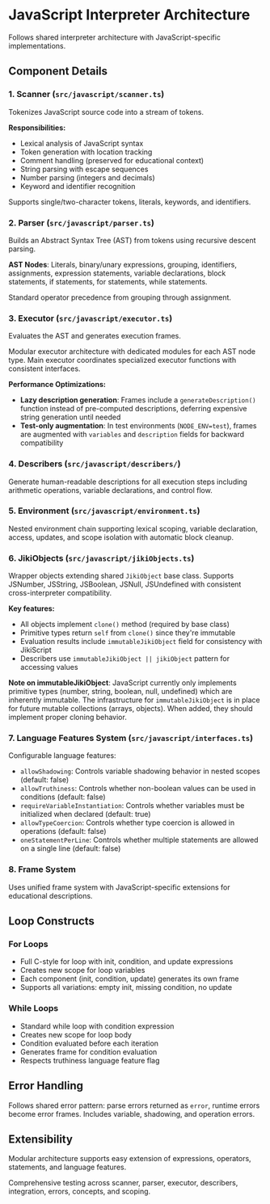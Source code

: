 # JavaScript Interpreter Architecture

Follows shared interpreter architecture with JavaScript-specific implementations.

## Component Details

### 1. Scanner (`src/javascript/scanner.ts`)

Tokenizes JavaScript source code into a stream of tokens.

**Responsibilities:**

- Lexical analysis of JavaScript syntax
- Token generation with location tracking
- Comment handling (preserved for educational context)
- String parsing with escape sequences
- Number parsing (integers and decimals)
- Keyword and identifier recognition

Supports single/two-character tokens, literals, keywords, and identifiers.

### 2. Parser (`src/javascript/parser.ts`)

Builds an Abstract Syntax Tree (AST) from tokens using recursive descent parsing.

**AST Nodes**: Literals, binary/unary expressions, grouping, identifiers, assignments, expression statements, variable declarations, block statements, if statements, for statements, while statements.

Standard operator precedence from grouping through assignment.

### 3. Executor (`src/javascript/executor.ts`)

Evaluates the AST and generates execution frames.

Modular executor architecture with dedicated modules for each AST node type. Main executor coordinates specialized executor functions with consistent interfaces.

**Performance Optimizations:**

- **Lazy description generation**: Frames include a `generateDescription()` function instead of pre-computed descriptions, deferring expensive string generation until needed
- **Test-only augmentation**: In test environments (`NODE_ENV=test`), frames are augmented with `variables` and `description` fields for backward compatibility

### 4. Describers (`src/javascript/describers/`)

Generate human-readable descriptions for all execution steps including arithmetic operations, variable declarations, and control flow.

### 5. Environment (`src/javascript/environment.ts`)

Nested environment chain supporting lexical scoping, variable declaration, access, updates, and scope isolation with automatic block cleanup.

### 6. JikiObjects (`src/javascript/jikiObjects.ts`)

Wrapper objects extending shared `JikiObject` base class. Supports JSNumber, JSString, JSBoolean, JSNull, JSUndefined with consistent cross-interpreter compatibility.

**Key features:**

- All objects implement `clone()` method (required by base class)
- Primitive types return `self` from `clone()` since they're immutable
- Evaluation results include `immutableJikiObject` field for consistency with JikiScript
- Describers use `immutableJikiObject || jikiObject` pattern for accessing values

**Note on immutableJikiObject**: JavaScript currently only implements primitive types (number, string, boolean, null, undefined) which are inherently immutable. The infrastructure for `immutableJikiObject` is in place for future mutable collections (arrays, objects). When added, they should implement proper cloning behavior.

### 7. Language Features System (`src/javascript/interfaces.ts`)

Configurable language features:

- `allowShadowing`: Controls variable shadowing behavior in nested scopes (default: false)
- `allowTruthiness`: Controls whether non-boolean values can be used in conditions (default: false)
- `requireVariableInstantiation`: Controls whether variables must be initialized when declared (default: true)
- `allowTypeCoercion`: Controls whether type coercion is allowed in operations (default: false)
- `oneStatementPerLine`: Controls whether multiple statements are allowed on a single line (default: false)

### 8. Frame System

Uses unified frame system with JavaScript-specific extensions for educational descriptions.

## Loop Constructs

### For Loops

- Full C-style for loop with init, condition, and update expressions
- Creates new scope for loop variables
- Each component (init, condition, update) generates its own frame
- Supports all variations: empty init, missing condition, no update

### While Loops

- Standard while loop with condition expression
- Creates new scope for loop body
- Condition evaluated before each iteration
- Generates frame for condition evaluation
- Respects truthiness language feature flag

## Error Handling

Follows shared error pattern: parse errors returned as `error`, runtime errors become error frames. Includes variable, shadowing, and operation errors.

## Extensibility

Modular architecture supports easy extension of expressions, operators, statements, and language features.

Comprehensive testing across scanner, parser, executor, describers, integration, errors, concepts, and scoping.
